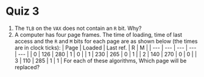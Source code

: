 # Quiz 3
1. The `TLB` on the `VAX` does not contain an `R` bit. Why?
2. A computer has four page frames. The time of loading, time of last access and the `R` and `M` bits for each page are as shown below (the times are in clock ticks):
| Page | Loaded |  Last ref. | R | M |
| --- | --- | --- | --- | --- |
| 0 | 126 | 280 | 1 | 0 |
| 1 | 230 | 265 | 0 | 1 |
| 2 | 140 | 270 | 0 | 0 |
| 3 | 110 | 285 | 1 | 1 |
For each of these algorithms, Which page will be replaced?